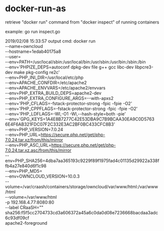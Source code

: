 # docker-run-as
retrieve "docker run" command from "docker inspect" of running containers

example:
go run inspect.go

2019/02/08 15:33:57 output cmd:
 docker run \
	--name=owncloud \
	--hostname=1edab40175a8 \
	--user= \
	--env=PATH=/usr/local/sbin:/usr/local/bin:/usr/sbin:/usr/bin:/sbin:/bin \
	--env='PHPIZE_DEPS=autoconf 		dpkg-dev 		file 		g++ 	gcc 		libc-dev 		libpcre3-dev 		make 		pkg-config 	re2c' \
	--env=PHP_INI_DIR=/usr/local/etc/php \
	--env=APACHE_CONFDIR=/etc/apache2 \
	--env=APACHE_ENVVARS=/etc/apache2/envvars \
	--env=PHP_EXTRA_BUILD_DEPS=apache2-dev \
	--env=PHP_EXTRA_CONFIGURE_ARGS=--with-apxs2 \
	--env='PHP_CFLAGS=-fstack-protector-strong -fpic -fpie -O2' \
	--env='PHP_CPPFLAGS=-fstack-protector-strong -fpic -fpie -O2' \
	--env='PHP_LDFLAGS=-Wl,-O1 -Wl,--hash-style=both -pie' \
	--env='GPG_KEYS=1A4E8B7277C42E53DBA9C7B9BCAA30EA9C0D5763 6E4F6AB321FDC07F2C332E3AC2BF0BC433CFC8B3' \
	--env=PHP_VERSION=7.0.24 \
	--env=PHP_URL=https://secure.php.net/get/php-7.0.24.tar.xz/from/this/mirror \
	--env=PHP_ASC_URL=https://secure.php.net/get/php-7.0.24.tar.xz.asc/from/this/mirror \
	--env=PHP_SHA256=4dba7aa365193c9229f89f1975fad4c01135d29922a338ffb4a27e840d6f1c98 \
	--env=PHP_MD5= \
	--env=OWNCLOUD_VERSION=10.0.3 \
	--volume=/var/craash/containers/storage/owncloud/var/www/html:/var/www/html \
	--volume=/var/www/html \
	-p 192.168.4.77:8080:80 \
	--label CRaaSH="" \
	sha256:f5f5cc2704733cd3a606372a45a6c0da0d08e7236668bacdaa3adc6c93df09cf \
	apache2-foreground
